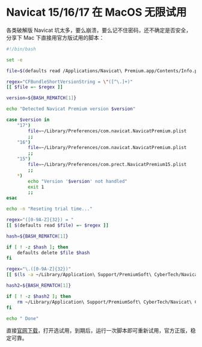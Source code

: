 # Navicat 15/16/17 在 MacOS 无限试用

各类破解版 Navicat 坑太多，要么崩溃，要么记不住密码，还不确定是否安全，分享下 Mac 下直接用官方版试用的脚本：

```sh
#!/bin/bash

set -e

file=$(defaults read /Applications/Navicat\ Premium.app/Contents/Info.plist)

regex="CFBundleShortVersionString = \"([^\.]+)"
[[ $file =~ $regex ]]

version=${BASH_REMATCH[1]}

echo "Detected Navicat Premium version $version"

case $version in
    "17")
        file=~/Library/Preferences/com.navicat.NavicatPremium.plist
        ;;
    "16")
        file=~/Library/Preferences/com.navicat.NavicatPremium.plist
        ;;
    "15")
        file=~/Library/Preferences/com.prect.NavicatPremium15.plist
        ;;
    *)
        echo "Version '$version' not handled"
        exit 1
        ;;
esac

echo -n "Reseting trial time..."

regex="([0-9A-Z]{32}) = "
[[ $(defaults read $file) =~ $regex ]]

hash=${BASH_REMATCH[1]}

if [ ! -z $hash ]; then
    defaults delete $file $hash
fi

regex="\.([0-9A-Z]{32})"
[[ $(ls -a ~/Library/Application\ Support/PremiumSoft\ CyberTech/Navicat\ CC/Navicat\ Premium/ | grep '^\.') =~ $regex ]]

hash2=${BASH_REMATCH[1]}

if [ ! -z $hash2 ]; then
    rm ~/Library/Application\ Support/PremiumSoft\ CyberTech/Navicat\ CC/Navicat\ Premium/.$hash2
fi

echo " Done"
```

直接[官网下载](https://navicat.com/en/download/navicat-premium)，打开选试用，到期后，运行一次脚本即可重新试用，官方正版，稳定可靠。
